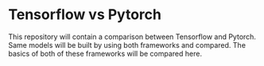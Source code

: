 # Tensorflow vs Pytorch
This repository will contain a comparison between Tensorflow and Pytorch. Same models will be built by using both frameworks and compared.
The basics of both of these frameworks will be compared here.
